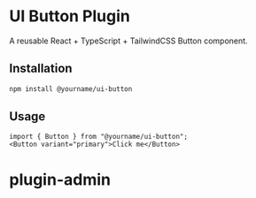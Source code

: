 # UI Button Plugin

A reusable React + TypeScript + TailwindCSS Button component.

## Installation
```bash
npm install @yourname/ui-button
```

## Usage
```tsx
import { Button } from "@yourname/ui-button";
<Button variant="primary">Click me</Button>
```
# plugin-admin
